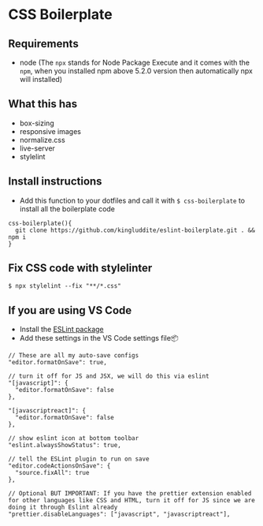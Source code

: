 # CSS Boilerplate

## Requirements

- node (The `npx` stands for Node Package Execute and it comes with the `npm`, when you installed npm above 5.2.0 version then automatically npx will installed)

## What this has

- box-sizing
- responsive images
- normalize.css
- live-server
- stylelint

## Install instructions

- Add this function to your dotfiles and call it with `$ css-boilerplate` to install all the boilerplate code

```
css-boilerplate(){
  git clone https://github.com/kingluddite/eslint-boilerplate.git . && npm i
}
```

## Fix CSS code with stylelinter

`$ npx stylelint --fix "**/*.css"`

## If you are using VS Code

- Install the [ESLint package](https://marketplace.visualstudio.com/items?itemName=dbaeumer.vscode-eslint)
- Add these settings in the VS Code settings file📦

```
// These are all my auto-save configs
"editor.formatOnSave": true,

// turn it off for JS and JSX, we will do this via eslint
"[javascript]": {
  "editor.formatOnSave": false
},

"[javascriptreact]": {
  "editor.formatOnSave": false
},

// show eslint icon at bottom toolbar
"eslint.alwaysShowStatus": true,

// tell the ESLint plugin to run on save
"editor.codeActionsOnSave": {
  "source.fixAll": true
},

// Optional BUT IMPORTANT: If you have the prettier extension enabled for other languages like CSS and HTML, turn it off for JS since we are doing it through Eslint already
"prettier.disableLanguages": ["javascript", "javascriptreact"],
```

